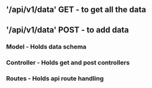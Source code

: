 ## '/api/v1/data' GET - to get all the data

## '/api/v1/data' POST - to add data

### Model - Holds data schema

### Controller - Holds get and post controllers

### Routes - Holds api route handling
